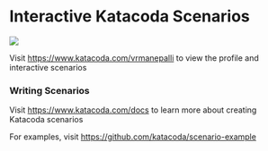 # Interactive Katacoda Scenarios

[![](http://shields.katacoda.com/katacoda/vrmanepalli/count.svg)](https://www.katacoda.com/vrmanepalli "Get your profile on Katacoda.com")

Visit https://www.katacoda.com/vrmanepalli to view the profile and interactive scenarios

### Writing Scenarios
Visit https://www.katacoda.com/docs to learn more about creating Katacoda scenarios

For examples, visit https://github.com/katacoda/scenario-example

